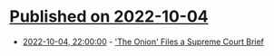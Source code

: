 # [Published on 2022-10-04](index.md)

* [2022-10-04, 22:00:00](https://yro.slashdot.org/story/22/10/04/211255/the-onion-files-a-supreme-court-brief?utm_source=rss1.0mainlinkanon&utm_medium=feed) - ['The Onion' Files a Supreme Court Brief](https://yro.slashdot.org/story/22/10/04/211255/the-onion-files-a-supreme-court-brief?utm_source=rss1.0mainlinkanon&utm_medium=feed)
